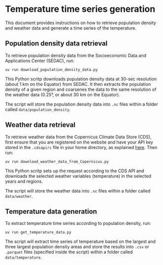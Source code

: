 # Temperature time series generation

This document provides instructions on how to retrieve population density and weather data and generate a time series of the temperature.

## Population density data retrieval
To retrieve population density data from the Socioeconomic Data and Applications Center (SEDAC), run:

```uv run download_population_density_data.py```

This Python scritp downloads population density data at 30-sec resolution (about 1 km on the Equator) from SEDAC. It then extracts the population density of a given region and coarsenes the data to the same resolution of the weather data (0.25°, or about 30 km on the Equator).

The script will store the population density data into `.nc` files within a folder called `data/population_density`.

## Weather data retrieval
To retrieve weather data from the Copernicus Climate Data Store (CDS), first ensure that you are registered on the website and have your API key stored in the `.cdsapirc` file in your home directory, as explained [here](https://cds.climate.copernicus.eu/how-to-api). Then run:

```uv run download_weather_data_from_Copernicus.py```

This Python scritp sets up the request according to the CDS API and downloads the selected weather variables (temperature) in the selected years and regions.

The script will store the weather data into `.nc` files within a folder called `data/weather`.

## Temperature data generation
To extract temperature time series according to population density, run:

```uv run get_temperature_data.py```

The script will extract time series of temperature based on the largest and three largest population density areas and store the results into `.csv` or `.parquet` files (specified inside the script) within a folder called `data/temperature`.
